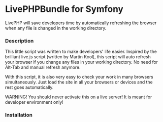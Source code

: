 LivePHPBundle for Symfony
=========================

LivePHP will save developers time by automatically refreshing the browser when any file is changed in the working directory.

### Description 

This little script was written to make developers' life easier.
Inspired by the brilliant live.js script (written by Martin Kool), 
this script will auto refresh your browser if you change any files in your working directory. No need for Alt-Tab and manual refresh anymore.

With this script, it is also very easy to check your work in many browsers simultaneously. 
Just load the site in all your browsers or devices and the rest goes automatically.

WARNING!
You should never activate this on a live server! It is meant for developer environment only!

### Installation 

